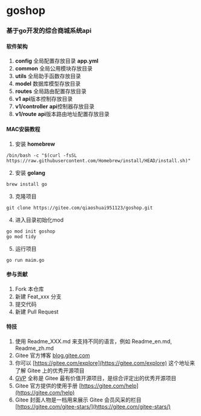 # goshop

### 基于go开发的综合商城系统api

#### 软件架构
1. **config** 全局配置存放目录 **app.yml**
2. **common** 全局公用模块存放目录
3. **utils**  全局助手函数存放目录
4. **model**  数据库模型存放目录
5. **routes** 全局路由配置存放目录
6. **v1**     **api**版本控制存放目录
7. **v1/controller**  **api**控制器存放目录
8. **v1/route**       **api**版本路由地址配置存放目录



#### MAC安装教程

1.  安装 **homebrew**

```
/bin/bash -c "$(curl -fsSL https://raw.githubusercontent.com/Homebrew/install/HEAD/install.sh)"
```

2.  安装 **golang**

```
brew install go
```

3.  克隆项目

```
git clone https://gitee.com/qiaoshuai951123/goshop.git
```

4.  进入目录初始化mod

```
go mod init goshop
go mod tidy
```
5.  运行项目

```
go run maim.go
```




#### 参与贡献

1.  Fork 本仓库
2.  新建 Feat_xxx 分支
3.  提交代码
4.  新建 Pull Request


#### 特技

1.  使用 Readme\_XXX.md 来支持不同的语言，例如 Readme\_en.md, Readme\_zh.md
2.  Gitee 官方博客 [blog.gitee.com](https://blog.gitee.com)
3.  你可以 [https://gitee.com/explore](https://gitee.com/explore) 这个地址来了解 Gitee 上的优秀开源项目
4.  [GVP](https://gitee.com/gvp) 全称是 Gitee 最有价值开源项目，是综合评定出的优秀开源项目
5.  Gitee 官方提供的使用手册 [https://gitee.com/help](https://gitee.com/help)
6.  Gitee 封面人物是一档用来展示 Gitee 会员风采的栏目 [https://gitee.com/gitee-stars/](https://gitee.com/gitee-stars/)
